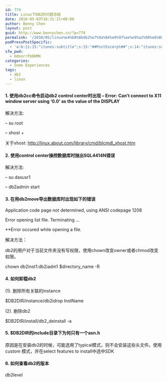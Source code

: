 ```yaml
---
id: 774
title: Linux下DB2的问题总结
date: 2010-05-03T18:31:21+08:00
author: Benny Chen
layout: post
guid: http://www.bennychen.cn/?p=774
permalink: '/2010/05/linux%e4%b8%8bdb2%e7%9a%84%e9%97%ae%e9%a2%98%e6%80%bb%e7%bb%93/'
podPressPostSpecific:
  - 'a:6:{s:15:"itunes:subtitle";s:15:"##PostExcerpt##";s:14:"itunes:summary";s:15:"##PostExcerpt##";s:15:"itunes:keywords";s:17:"##WordPressCats##";s:13:"itunes:author";s:10:"##Global##";s:15:"itunes:explicit";s:7:"Default";s:12:"itunes:block";s:7:"Default";}'
sfw_pwd:
  - mdeorrFbOHMX
categories:
  - Some Experiences
tags:
  - db2
  - linux
---
```

#### 1. 使用db2cc命令启动db2 control center时出现 &#8211; Error: Can&#8217;t connect to X11 window server using &#8216;0.0&#8217; as the value of the DISPLAY

解决方法:
  
&#8211; su root
  
&#8211; xhost +

关于xhost: <http://linux.about.com/library/cmd/blcmdl_xhost.htm>

#### 2. 使用control center操控数据库时抛出SQL4414N错误

解决方法:
  
&#8211; su dasusr1
  
&#8211; db2admin start

#### 3. 在用db2move导出数据库时出现如下的错误

Application code page not determined, using ANSI codepage 1208
  
Error opening list file. Terminating &#8230;
  
**Error occured while opening a file.
  
解决方法：
  
db2的用户对于当前文件夹没有写权限，使用chown改变owner或者chmod改变权限。
  
chown db2inst1:db2iadm1 $directory_name -R

#### 4. 如何卸载db2

(1). 删除所有关联的instance
  
$DB2DIR/instance/db2idrop InstName
  
(2). 删除db2
  
$DB2DIR/install/db2_deinstall -a

#### 5. $DB2DIR的include目录下为何只有一个asn.h

原因是在安装db2的时候，可能选用了typical模式，则不会安装这些头文件。使用custom 模式，并在select features to install中选中SDK

#### 6. 如何查看db2的版本

db2level